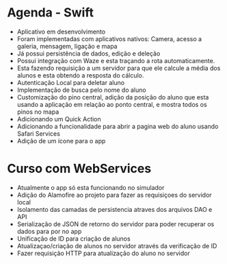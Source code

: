 # Agenda - Swift

* Aplicativo em desenvolvimento
* Foram implementadas com aplicativos nativos: Camera, acesso a galeria, mensagem, ligação e mapa
* Já possui persistência de dados, edição e deleção
* Possui integração com Waze e esta traçando a rota automaticamente.
* Esta fazendo requisição a um servidor para que ele calcule a média dos alunos e esta obtendo a resposta do cálculo.
* Autenticação Local para deletar aluno
* Implementação de busca pelo nome do aluno
* Customização do pino central, adição da posição do aluno que esta usando a aplicação em relação ao ponto central, e mostra todos os pinos no mapa
* Adicionando um Quick Action
* Adicionando a funcionalidade para abrir a pagina web do aluno usando Safari Services
* Adição de um ícone para o app

# Curso com WebServices
* Atualmente o app só esta funcionando no simulador
* Adição do Alamofire ao projeto para fazer as requisiçoes do servidor local
* Isolamento das camadas de persistencia atraves dos arquivos DAO e API
* Serialização de JSON de retorno do servidor para poder recuperar os dados para por no app
* Unificação de ID para criação de alunos
* Atualizaçao/criação de alunos no servidor através da verificação de ID
* Fazer requisição HTTP para atualização do aluno no servidor


